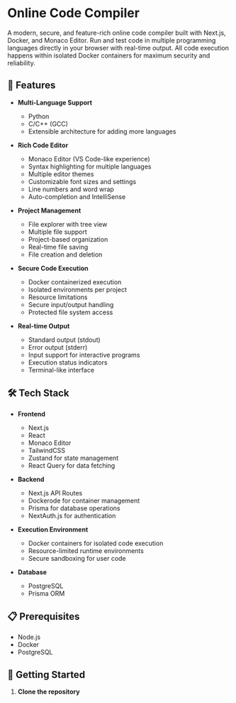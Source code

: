 # Online Code Compiler

A modern, secure, and feature-rich online code compiler built with Next.js, Docker, and Monaco Editor. Run and test code in multiple programming languages directly in your browser with real-time output. All code execution happens within isolated Docker containers for maximum security and reliability.

## 🚀 Features

- **Multi-Language Support**

  - Python
  - C/C++ (GCC)
  - Extensible architecture for adding more languages

- **Rich Code Editor**

  - Monaco Editor (VS Code-like experience)
  - Syntax highlighting for multiple languages
  - Multiple editor themes
  - Customizable font sizes and settings
  - Line numbers and word wrap
  - Auto-completion and IntelliSense

- **Project Management**

  - File explorer with tree view
  - Multiple file support
  - Project-based organization
  - Real-time file saving
  - File creation and deletion

- **Secure Code Execution**

  - Docker containerized execution
  - Isolated environments per project
  - Resource limitations
  - Secure input/output handling
  - Protected file system access

- **Real-time Output**
  - Standard output (stdout)
  - Error output (stderr)
  - Input support for interactive programs
  - Execution status indicators
  - Terminal-like interface

## 🛠️ Tech Stack

- **Frontend**

  - Next.js
  - React
  - Monaco Editor
  - TailwindCSS
  - Zustand for state management
  - React Query for data fetching

- **Backend**

  - Next.js API Routes
  - Dockerode for container management
  - Prisma for database operations
  - NextAuth.js for authentication

- **Execution Environment**
  - Docker containers for isolated code execution
  - Resource-limited runtime environments
  - Secure sandboxing for user code

- **Database**
  - PostgreSQL
  - Prisma ORM

## 📋 Prerequisites

- Node.js
- Docker
- PostgreSQL

## 🚀 Getting Started

1. **Clone the repository**
